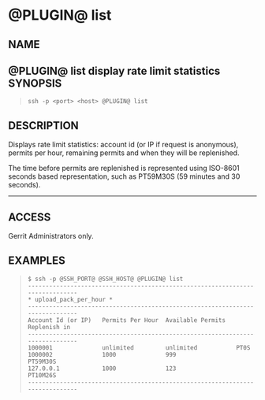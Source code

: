 @PLUGIN@ list
================
NAME
----
@PLUGIN@ list display rate limit statistics
SYNOPSIS
--------
>     ssh -p <port> <host> @PLUGIN@ list

DESCRIPTION
-----------
Displays rate limit statistics: account id (or IP if request is anonymous),
permits per hour, remaining permits and when they will be replenished.

The time before permits are replenished is represented using ISO-8601 seconds
based representation, such as PT59M30S (59 minutes and 30 seconds).

-------

ACCESS
------
Gerrit Administrators only.

EXAMPLES
--------


>     $ ssh -p @SSH_PORT@ @SSH_HOST@ @PLUGIN@ list
>     ------------------------------------------------------------------------------
>     * upload_pack_per_hour *
>     ------------------------------------------------------------------------------
>     Account Id (or IP)   Permits Per Hour  Available Permits   Replenish in
>     ------------------------------------------------------------------------------
>     1000001              unlimited         unlimited           PT0S
>     1000002              1000              999                 PT59M30S
>     127.0.0.1            1000              123                 PT10M26S
>     ------------------------------------------------------------------------------
